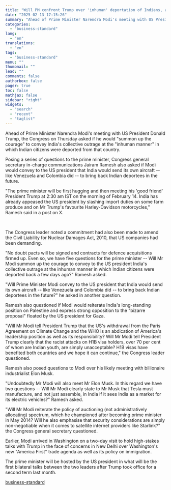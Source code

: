 ```yaml
---
title: "Will PM confront Trump over 'inhuman' deportation of Indians, asks Congress"
date: "2025-02-13 17:15:26"
summary: "Ahead of Prime Minister Narendra Modi's meeting with US President Donald Trump, the Congress on Thursday asked if he would \"summon up the courage\" to convey India's collective outrage at the \"inhuman manner\" in which Indian citizens were deported from that country. Posing a series of questions to the prime..."
categories:
  - "business-standard"
lang:
  - "en"
translations:
  - "en"
tags:
  - "business-standard"
menu: ""
thumbnail: ""
lead: ""
comments: false
authorbox: false
pager: true
toc: false
mathjax: false
sidebar: "right"
widgets:
  - "search"
  - "recent"
  - "taglist"
---
```


Ahead of Prime Minister Narendra Modi's meeting with US President Donald Trump, the Congress on Thursday asked if he would "summon up the courage" to convey India's collective outrage at the "inhuman manner" in which Indian citizens were deported from that country.

Posing a series of questions to the prime minister, Congress general secretary in-charge communications Jairam Ramesh also asked if Modi would convey to the US president that India would send its own aircraft -- like Venezuela and Colombia did -- to bring back Indian deportees in the future.

"The prime minister will be first hugging and then meeting his 'good friend' President Trump at 2:30 am IST on the morning of February 14. India has already appeased the US president by slashing import duties on some farm produce and on Mr Trump's favourite Harley-Davidson motorcycles," Ramesh said in a post on X.

 

The Congress leader noted a commitment had also been made to amend the Civil Liability for Nuclear Damages Act, 2010, that US companies had been demanding.

"No doubt pacts will be signed and contracts for defence acquisitions firmed up. Even so, we have five questions for the prime minister -- Will Mr Modi summon up the courage to convey to the US president India's collective outrage at the inhuman manner in which Indian citizens were deported back a few days ago?" Ramesh asked.

"Will Prime Minister Modi convey to the US president that India would send its own aircraft -- like Venezuela and Colombia did -- to bring back Indian deportees in the future?" he asked in another question.

Ramesh also questioned if Modi would reiterate India's long-standing position on Palestine and express strong opposition to the "bizarre proposal" floated by the US president for Gaza.

"Will Mr Modi tell President Trump that the US's withdrawal from the Paris Agreement on Climate Change and the WHO is an abdication of America's leadership position as well as its responsibility? Will Mr Modi tell President Trump clearly that the racist attacks on H1B visa holders, over 70 per cent of whom are Indian youth, are simply unacceptable? H1B visas have benefited both countries and we hope it can continue," the Congress leader questioned.

Ramesh also posed questions to Modi over his likely meeting with billionaire industrialist Elon Musk.

"Undoubtedly Mr Modi will also meet Mr Elon Musk. In this regard we have two questions -- Will Mr Modi clearly state to Mr Musk that Tesla must manufacture, and not just assemble, in India if it sees India as a market for its electric vehicles?" Ramesh asked.

"Will Mr Modi reiterate the policy of auctioning (not administratively allocating) spectrum, which he championed after becoming prime minister in May 2014? Will he also emphasise that security considerations are simply non-negotiable when it comes to satellite internet providers like Starlink?" the Congress general secretary questioned.

Earlier, Modi arrived in Washington on a two-day visit to hold high-stakes talks with Trump in the face of concerns in New Delhi over Washington's new "America First" trade agenda as well as its policy on immigration.

The prime minister will be hosted by the US president in what will be the first bilateral talks between the two leaders after Trump took office for a second term last month.

[business-standard](https://www.business-standard.com/politics/will-pm-confront-trump-over-inhuman-deportation-of-indians-asks-congress-125021300821_1.html)

